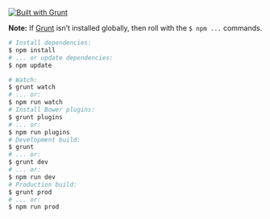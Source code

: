 [![Built with Grunt](https://cdn.gruntjs.com/builtwith.png)](http://gruntjs.com/)

**Note:** If [Grunt](http://gruntjs.com/) isn’t installed globally, then roll with the `$ npm ...` commands.

```bash
# Install dependencies:
$ npm install
# ... or update dependencies:
$ npm update

# Watch:
$ grunt watch
# ... or:
$ npm run watch
# Install Bower plugins:
$ grunt plugins
# ... or:
$ npm run plugins
# Development build:
$ grunt
# ... or:
$ grunt dev
# ... or:
$ npm run dev
# Production build:
$ grunt prod
# ... or:
$ npm run prod
```
